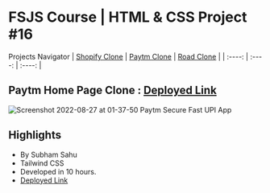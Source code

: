 # FSJS Course | HTML & CSS Project #16  

Projects Navigator
| [Shopify Clone](https://github.com/sub1120/shopify-clone) | [Paytm Clone](https://github.com/sub1120/paytm-clone)  | [Road Clone](https://github.com/sub1120/road-clone) |
| :----: | :----: | :----: | 

## Paytm Home Page Clone : [Deployed Link](https://jazzy-lokum-f72b02.netlify.app/)
![Screenshot 2022-08-27 at 01-37-50 Paytm Secure   Fast UPI App](https://user-images.githubusercontent.com/43786036/186983298-13239ea4-99ba-4255-a009-aeb6d693bc27.png)

## Highlights
- By Subham Sahu
- Tailwind CSS
- Developed in 10 hours.
- [Deployed Link](https://jazzy-lokum-f72b02.netlify.app/)
